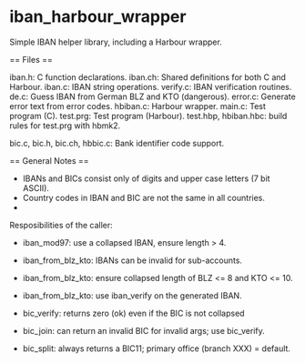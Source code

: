 # iban_harbour_wrapper
Simple IBAN helper library, including a Harbour wrapper.

== Files ==

iban.h: C function declarations.
iban.ch: Shared definitions for both C and Harbour.
iban.c: IBAN string operations.
verify.c: IBAN verification routines.
de.c: Guess IBAN from German BLZ and KTO (dangerous).
error.c: Generate error text from error codes.
hbiban.c: Harbour wrapper.
main.c: Test program (C).
test.prg: Test program (Harbour).
test.hbp, hbiban.hbc: build rules for test.prg with hbmk2.

bic.c, bic.h, bic.ch, hbbic.c: Bank identifier code support.

== General Notes ==

* IBANs and BICs consist only of digits and upper case letters (7 bit ASCII).
* Country codes in IBAN and BIC are not the same in all countries.
*

Resposibilities of the caller:

* iban_mod97: use a collapsed IBAN, ensure length > 4.
* iban_from_blz_kto: IBANs can be invalid for sub-accounts.
* iban_from_blz_kto: ensure collapsed length of BLZ <= 8 and KTO <= 10.
* iban_from_blz_kto: use iban_verify on the generated IBAN.

* bic_verify: returns zero (ok) even if the BIC is not collapsed
* bic_join: can return an invalid BIC for invalid args; use bic_verify.
* bic_split: always returns a BIC11; primary office (branch XXX) = default.
